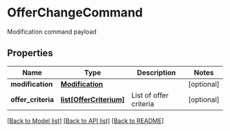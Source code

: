 # OfferChangeCommand

Modification command payload
## Properties
Name | Type | Description | Notes
------------ | ------------- | ------------- | -------------
**modification** | [**Modification**](Modification.md) |  | [optional] 
**offer_criteria** | [**list[OfferCriterium]**](OfferCriterium.md) | List of offer criteria | [optional] 

[[Back to Model list]](../README.md#documentation-for-models) [[Back to API list]](../README.md#documentation-for-api-endpoints) [[Back to README]](../README.md)


